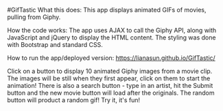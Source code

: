 #GifTastic
What this does:
This app displays animated GIFs of movies, pulling from Giphy.

How the code works:
The app uses AJAX to call the Giphy API, along with JavaScript and jQuery to display the HTML content. The styling was done with Bootstrap and standard CSS.

How to run the app/deployed version:
https://lianasun.github.io/GifTastic/

Click on a button to display 10 animated Giphy images from a movie clip.
The images will be still when they first appear, click on them to start the animation! 
There is also a search button - type in an artist, hit the Submit button and the new movie button will load after the originals.
The random button will product a random gif! Try it, it's fun! 


